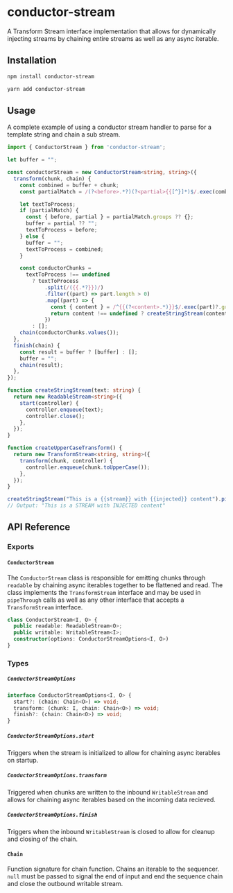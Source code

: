 # conductor-stream

A Transform Stream interface implementation that allows for dynamically injecting streams by chaining entire streams as well as any async iterable.

## Installation

```bash
npm install conductor-stream
```

```bash
yarn add conductor-stream
```

## Usage

A complete example of using a conductor stream handler to parse for a template string and chain a sub stream.

```typescript
import { ConductorStream } from 'conductor-stream';

let buffer = "";

const conductorStream = new ConductorStream<string, string>({
  transform(chunk, chain) {
    const combined = buffer + chunk;
    const partialMatch = /(?<before>.*?)(?<partial>{{[^}]*)$/.exec(combined);

    let textToProcess;
    if (partialMatch) {
      const { before, partial } = partialMatch.groups ?? {};
      buffer = partial ?? "";
      textToProcess = before;
    } else {
      buffer = "";
      textToProcess = combined;
    }

    const conductorChunks =
      textToProcess !== undefined
        ? textToProcess
            .split(/({{.*?}})/)
            .filter((part) => part.length > 0)
            .map((part) => {
              const { content } = /^{{(?<content>.*)}}$/.exec(part)?.groups ?? {};
              return content !== undefined ? createStringStream(content).pipeThrough(createUpperCaseTransform()) : part;
            })
        : [];
    chain(conductorChunks.values());
  },
  finish(chain) {
    const result = buffer ? [buffer] : [];
    buffer = "";
    chain(result);
  },
});

function createStringStream(text: string) {
  return new ReadableStream<string>({
    start(controller) {
      controller.enqueue(text);
      controller.close();
    },
  });
}

function createUpperCaseTransform() {
  return new TransformStream<string, string>({
    transform(chunk, controller) {
      controller.enqueue(chunk.toUpperCase());
    },
  });
}

createStringStream("This is a {{stream}} with {{injected}} content").pipeThrough(injectStream);
// Output: "This is a STREAM with INJECTED content"
```

## API Reference

### Exports

#### `ConductorStream`

The `ConductorStream` class is responsible for emitting chunks through `readable` by chaining async iterables together to be flattened and read. The class implements the `TransformStream` interface and may be used in `pipeThrough` calls as well as any other interface that accepts a `TransformStream` interface.

```typescript
class ConductorStream<I, O> {
  public readable: ReadableStream<O>;
  public writable: WritableStream<I>;
  constructor(options: ConductorStreamOptions<I, O>)
}
```

### Types

##### `ConductorStreamOptions`

```typescript
interface ConductorStreamOptions<I, O> {
  start?: (chain: Chain<O>) => void;
  transform: (chunk: I, chain: Chain<O>) => void;
  finish?: (chain: Chain<O>) => void;
}
```

##### `ConductorStreamOptions.start`

Triggers when the stream is initialized to allow for chaining async iterables on startup.

##### `ConductorStreamOptions.transform`

Triggered when chunks are written to the inbound `WritableStream` and allows for chaining async iterables based on the incoming data recieved.

##### `ConductorStreamOptions.finish`

Triggers when the inbound `WritableStream` is closed to allow for cleanup and closing of the chain.

#### `Chain`

Function signature for chain function. Chains an iterable to the sequencer. `null` must be passed to signal the end of input and end the sequence chain and close the outbound writable stream.
